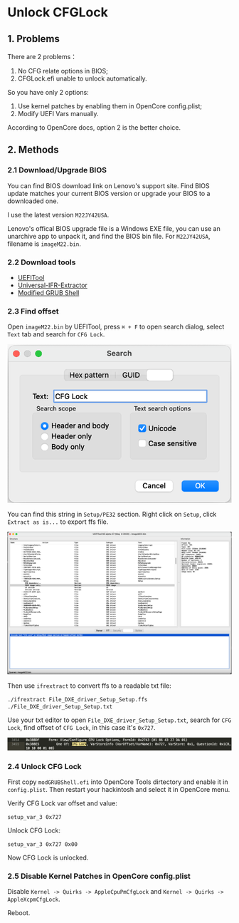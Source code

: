 # Unlock CFGLock
## 1. Problems
There are 2 problems：

1. No CFG relate options in BIOS;
2. CFGLock.efi unable to unlock automatically.

So you have only 2 options:

1. Use kernel patches by enabling them in OpenCore config.plist;
2. Modify UEFI Vars manually.

According to OpenCore docs, option 2 is the better choice.

## 2. Methods

### 2.1 Download/Upgrade BIOS

You can find BIOS download link on Lenovo's support site. Find BIOS update matches your current BIOS version or upgrade your BIOS to a downloaded one. 

I use the latest version `M22JY42USA`.

Lenovo's offical BIOS upgrade file is a Windows EXE file, you can use an unarchive app to unpack it, and find the BIOS bin file. For `M22JY42USA`, filename is `imageM22.bin`.

### 2.2 Download tools

* [UEFITool](https://github.com/LongSoft/UEFITool/releases)
* [Universal-IFR-Extractor](https://github.com/LongSoft/Universal-IFR-Extractor/releases)
* [Modified GRUB Shell](https://github.com/datasone/grub-mod-setup_var/releases)

### 2.3 Find offset

Open `imageM22.bin` by UEFITool, press `⌘ + F` to open search dialog, select `Text` tab and search for `CFG Lock`.

![](pics/UEFITool-Search.png)

You can find this string in `Setup/PE32` section. Right click on `Setup`, click `Extract as is...` to export ffs file.

![](pics/UEFITool-SearchResult.png)

Then use `ifrextract` to convert ffs to a readable txt file:

```
./ifrextract File_DXE_driver_Setup_Setup.ffs ./File_DXE_driver_Setup_Setup.txt
```

Use your txt editor to open `File_DXE_driver_Setup_Setup.txt`, search for `CFG Lock`, find offset of `CFG Lock`, in this case it's `0x727`.

![](pics/CFGLockOffset.png)

### 2.4 Unlock CFG Lock

First copy `modGRUBShell.efi` into OpenCore Tools dirtectory and enable it in `config.plist`.
Then restart your hackintosh and select it in OpenCore menu.

Verify CFG Lock var offset and value:
```
setup_var_3 0x727
```

Unlock CFG Lock:
```
setup_var_3 0x727 0x00
```

Now CFG Lock is unlocked.

### 2.5 Disable Kernel Patches in OpenCore config.plist

Disable `Kernel -> Quirks -> AppleCpuPmCfgLock` and `Kernel -> Quirks -> AppleXcpmCfgLock`.

Reboot.
